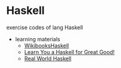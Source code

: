 # Haskell
exercise codes of lang Haskell
- learning materials
  - [WikibooksHaskell](https://wikidocs.net/book/204)
  - [Learn You a Haskell for Great Good!](http://learnyouahaskell.com/)
  - [Real World Haskell](http://book.realworldhaskell.org/)
